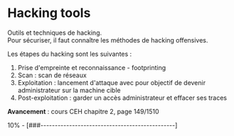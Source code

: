 # Hacking tools

Outils et techniques de hacking.  
Pour sécuriser, il faut connaître les méthodes de hacking offensives.  

Les étapes du hacking sont les suivantes :

1. Prise d'empreinte et reconnaissance - footprinting
2. Scan : scan de réseaux
3. Exploitation : lancement d'attaque avec pour objectif de devenir administrateur sur la machine cible 
4. Post-exploitation : garder un accès administrateur et effacer ses traces

**Avancement** : cours CEH chapitre 2, page 149/1510

10% - [###-----------------------------------------------]

<!--
50 caractères soit 1 '#' = 2%


# To do
* scripter et automatiser déploiement et utilisation d'outils
-->
